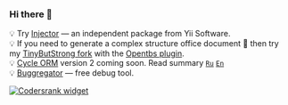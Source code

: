 ### Hi there 👋

💡 Try [Injector](https://github.com/yiisoft/injector) — an independent package from Yii Software. \
💡 If you need to generate a complex structure office document 📄 then try my
[TinyButStrong fork](https://github.com/roxblnfk/tinybutstrong) with the
[Opentbs plugin](https://github.com/Skrol29/opentbs).\
💡 [Cycle ORM](https://github.com/cycle/orm) version 2 coming soon.
Read summary [`Ru`](https://gist.github.com/roxblnfk/e86fa6c591921b19dd8b9afaa1afd7cf) [`En`](https://gist.github.com/roxblnfk/c6dbd42ac2a45d60eca43a2e13388ffa)\
💡 [Buggregator](https://github.com/buggregator) — free debug tool.

<!--
**roxblnfk/roxblnfk** is a ✨ _special_ ✨ repository because its `README.md` (this file) appears on your GitHub profile.

Here are some ideas to get you started:

- 🔭 I’m currently working on ...
- 🌱 I’m currently learning ...
- 👯 I’m looking to collaborate on ...
- 🤔 I’m looking for help with ...
- 💬 Ask me about ...
- 📫 How to reach me: ...
- 😄 Pronouns: ...
- ⚡ Fun fact: ...
-->
[![Codersrank widget](https://cr-ss-service.azurewebsites.net/api/ScreenShot?widget=summary&username=roxblnfk&layout=horizontal&width=240&badges=3&branding=false&style=--header-bg-color:%23111;--border-radius:10px;--name-font-size:0.8em;--rank-font-size:0.5em;--bg-color:%23222;--badge-bg-color:%23111;--badge-text-color:%23aaa)](https://profile.codersrank.io/user/roxblnfk/)
